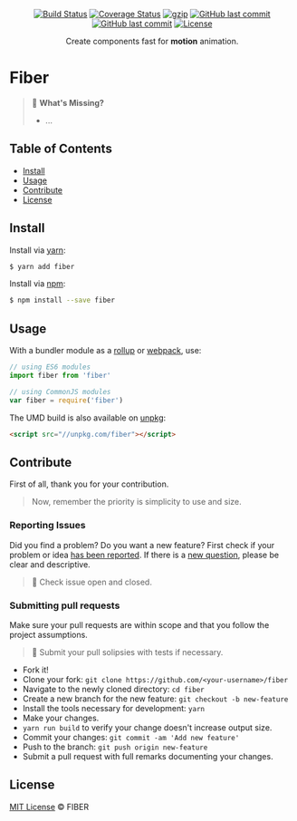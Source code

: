<p align="center">
  <a href="https://travis-ci.org/liferay-labs-br/fiber"><img src="https://travis-ci.org/liferay-labs-br/fiber.svg?branch=master" alt="Build Status"></a>
  <a href='https://coveralls.io/github/liferay-labs-br/fiber?branch=master'><img src='https://coveralls.io/repos/github/liferay-labs-br/fiber/badge.svg?branch=master' alt='Coverage Status' /></a>
  <a href="https://unpkg.com/fiber/dist/fiber.js"><img src="http://img.badgesize.io/https://unpkg.com/fiber/dist/fiber.js?compression=gzip" alt="gzip"></a>
  <a href="https://github.com/liferay-labs-br/fiber"><img src="https://img.shields.io/github/last-commit/liferay-labs-br/fiber.svg" alt="GitHub last commit"></a>
  <a href="https://github.com/liferay-labs-br/fiber"><img src="https://img.shields.io/badge/PRs-welcome-brightgreen.svg" alt="GitHub last commit"></a>
  <a href="https://github.com/liferay-labs-br/fiber"><img src="https://img.shields.io/github/license/liferay-labs-br/fiber.svg" alt="License"></a>
</p>
<p align="center">Create components fast for <b>motion</b> animation.</p>

# Fiber

> 🤔 **What's Missing?**
> - ...

## Table of Contents

- [Install](#install)
- [Usage](#usage)
- [Contribute](#contribute)
- [License](#license)

## Install
Install via [yarn](https://yarnpkg.com/lang/en/):

```sh
$ yarn add fiber
```

Install via [npm](https://www.npmjs.com/):

```sh
$ npm install --save fiber
```

## Usage

With a bundler module as a [rollup](https://rollupjs.org/) or [webpack](https://webpack.js.org/), use:

```javascript
// using ES6 modules
import fiber from 'fiber'

// using CommonJS modules
var fiber = require('fiber')
```

The UMD build is also available on [unpkg](https://unpkg.com):

```html
<script src="//unpkg.com/fiber"></script>
```

## Contribute

First of all, thank you for your contribution.
> Now, remember the priority is simplicity to use and size.

### Reporting Issues
Did you find a problem? Do you want a new feature? First check if your problem or idea [has been reported](../../issues).
If there is a [new question](../../issues/new), please be clear and descriptive.

> 🚨 Check issue open and closed.

### Submitting pull requests

Make sure your pull requests are within scope and that you follow the project assumptions.

> 🚨 Submit your pull solipsies with tests if necessary.

-   Fork it!
-   Clone your fork: `git clone https://github.com/<your-username>/fiber`
-   Navigate to the newly cloned directory: `cd fiber`
-   Create a new branch for the new feature: `git checkout -b new-feature`
-   Install the tools necessary for development: `yarn`
-   Make your changes.
-   `yarn run build` to verify your change doesn't increase output size.
-   Commit your changes: `git commit -am 'Add new feature'`
-   Push to the branch: `git push origin new-feature`
-   Submit a pull request with full remarks documenting your changes.

## License

[MIT License](LICENSE.md) © FIBER
